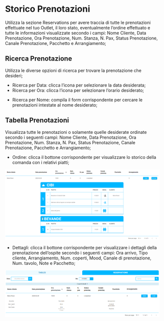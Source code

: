 # Storico Prenotazioni

Utilizza la sezione Reservations per avere traccia di tutte le prenotazioni effettuate nel tuo Outlet, il loro stato, eventualmente l’ordine effettuato e tutte le informazioni visualizzate secondo i campi: Nome Cliente, Data Prenotazione, Ora Prenotazione, Num. Stanza, N. Pax, Status Prenotazione, Canale Prenotazione, Pacchetto e Arrangiamento;

## Ricerca Prenotazione

<div>Utilizza le diverse opzioni di ricerca per trovare la prenotazione che desideri;</div>

* <div>Ricerca per Data: clicca l’icona  per selezionare la data desiderata;</div>

* <div>Ricerca per Ora: clicca l’icona  per selezionare l’orario desiderato;</div>

* Ricerca per Nome: compila il form corrispondente per cercare le prenotazioni intestate al nome desiderato;

## Tabella Prenotazioni

Visualizza tutte le prenotazioni o solamente quelle desiderate ordinate secondo i seguenti campi: Nome Cliente, Data Prenotazione, Ora Prenotazione, Num. Stanza, N. Pax, Status Prenotazione, Canale Prenotazione, Pacchetto e Arrangiamento;

* Ordine: clicca il bottone corrispondente per visualizzare lo storico della comanda con i relativi piatti;

![registryOrder](../../assets/img/imgRegistry/registryOrder.png#registryOrder)

* Dettagli: clicca il bottone corrispondente per visualizzare i dettagli della prenotazione dell’ospite secondo i seguenti campi: Ora arrivo, Tipo cliente, Arrangiamento, Num. coperti, Mood, Canale di prenotazione, Num. tavolo, Note e Pacchetto;

![registryDetails](../../assets/img/imgRegistry/registryDetails.png#registryDetails)